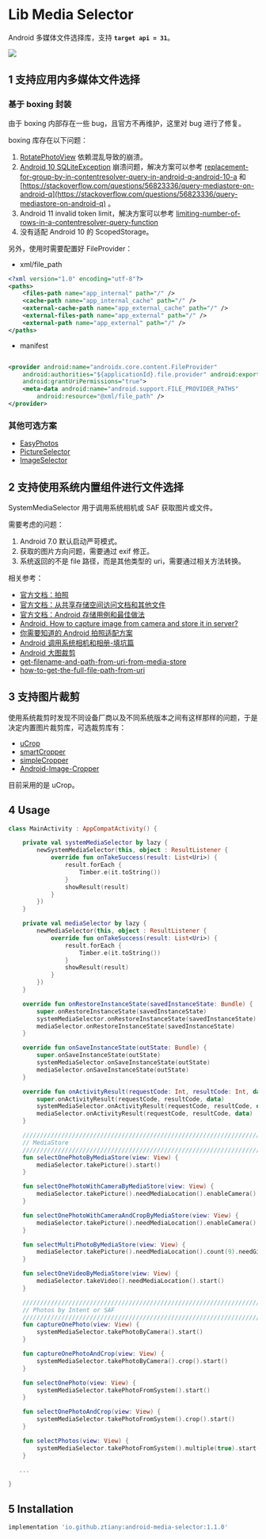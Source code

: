 # Lib Media Selector

Android 多媒体文件选择库，支持 **`target api = 31`**。

![](media-selector.jpg)

## 1 支持应用内多媒体文件选择

### 基于 boxing 封装

由于 boxing 内部存在一些 bug，且官方不再维护，这里对 bug 进行了修复。

boxing 库存在以下问题：

1. [RotatePhotoView](https://github.com/ChenSiLiang/RotatePhotoView) 依赖混乱导致的崩溃。
2. [Android 10 SQLiteException](https://github.com/bilibili/boxing/issues/154)
   崩溃问题，解决方案可以参考  [replacement-for-group-by-in-contentresolver-query-in-android-q-android-10-a](https://stackoverflow.com/questions/60623594/replacement-for-group-by-in-contentresolver-query-in-android-q-android-10-a)
   和 [https://stackoverflow.com/questions/56823336/query-mediastore-on-android-q](https://stackoverflow.com/questions/56823336/query-mediastore-on-android-q)
   。
3. Android 11 invalid token
   limit，解决方案可以参考 [limiting-number-of-rows-in-a-contentresolver-query-function](https://stackoverflow.com/questions/10390577/limiting-number-of-rows-in-a-contentresolver-query-function)
4. 没有适配 Android 10 的 ScopedStorage。

另外，使用时需要配置好 FileProvider：

- xml/file_path

```xml
<?xml version="1.0" encoding="utf-8"?>
<paths>
    <files-path name="app_internal" path="/" />
    <cache-path name="app_internal_cache" path="/" />
    <external-cache-path name="app_external_cache" path="/" />
    <external-files-path name="app_external" path="/" />
    <external-path name="app_external" path="/" />
</paths>
```

- manifest

```xml

<provider android:name="androidx.core.content.FileProvider"
    android:authorities="${applicationId}.file.provider" android:exported="false"
    android:grantUriPermissions="true">
    <meta-data android:name="android.support.FILE_PROVIDER_PATHS"
        android:resource="@xml/file_path" />
</provider>
```

### 其他可选方案

- [EasyPhotos](https://github.com/HuanTanSheng/EasyPhotos)
- [PictureSelector](https://github.com/LuckSiege/PictureSelector)
- [ImageSelector](https://github.com/smuyyh/ImageSelector)

## 2 支持使用系统内置组件进行文件选择

SystemMediaSelector 用于调用系统相机或 SAF 获取图片或文件。

需要考虑的问题：

1. Android 7.0 默认启动严苛模式。
2. 获取的图片方向问题，需要通过 exif 修正。
3. 系统返回的不是 file 路径，而是其他类型的 uri，需要通过相关方法转换。

相关参考：

- [官方文档：拍照](https://developer.android.com/training/camera/photobasics)
- [官方文档：从共享存储空间访问文档和其他文件](https://developer.android.com/training/data-storage/shared/documents-files?hl=zh-cn)
- [官方文档：Android 存储用例和最佳做法](https://developer.android.com/training/data-storage/use-cases?hl=zh-cn#capture-image-media)
- [Android. How to capture image from camera and store it in server?](https://stackoverflow.com/questions/53645370/android-how-to-capture-image-from-camera-and-store-it-in-server)
- [你需要知道的 Android 拍照适配方案](http://www.jianshu.com/p/f269bcda335f)
- [Android 调用系统相机和相册-填坑篇](http://wuxiaolong.me/2016/05/24/Android-Photograph-Album2/)
- [Android 大图裁剪](http://ryanhoo.github.io/blog/2014/06/03/the-ultimate-approach-to-crop-photos-on-android-2/)
- [get-filename-and-path-from-uri-from-media-store](https://stackoverflow.com/questions/3401579/get-filename-and-path-from-uri-from-mediastore)
- [how-to-get-the-full-file-path-from-uri](https://stackoverflow.com/questions/13209494/how-to-get-the-full-file-path-from-uri)

## 3 支持图片裁剪

使用系统裁剪时发现不同设备厂商以及不同系统版本之间有这样那样的问题，于是决定内置图片裁剪库，可选裁剪库有：

- [uCrop](https://github.com/Yalantis/uCrop)
- [smartCropper](https://github.com/pqpo/SmartCropper)
- [simpleCropper](https://github.com/igreenwood/SimpleCropView)
- [Android-Image-Cropper](https://github.com/ArthurHub/Android-Image-Cropper)

目前采用的是 uCrop。

## 4 Usage

```kotlin
class MainActivity : AppCompatActivity() {

    private val systemMediaSelector by lazy {
        newSystemMediaSelector(this, object : ResultListener {
            override fun onTakeSuccess(result: List<Uri>) {
                result.forEach {
                    Timber.e(it.toString())
                }
                showResult(result)
            }
        })
    }

    private val mediaSelector by lazy {
        newMediaSelector(this, object : ResultListener {
            override fun onTakeSuccess(result: List<Uri>) {
                result.forEach {
                    Timber.e(it.toString())
                }
                showResult(result)
            }
        })
    }

    override fun onRestoreInstanceState(savedInstanceState: Bundle) {
        super.onRestoreInstanceState(savedInstanceState)
        systemMediaSelector.onRestoreInstanceState(savedInstanceState)
        mediaSelector.onRestoreInstanceState(savedInstanceState)
    }

    override fun onSaveInstanceState(outState: Bundle) {
        super.onSaveInstanceState(outState)
        systemMediaSelector.onSaveInstanceState(outState)
        mediaSelector.onSaveInstanceState(outState)
    }

    override fun onActivityResult(requestCode: Int, resultCode: Int, data: Intent?) {
        super.onActivityResult(requestCode, resultCode, data)
        systemMediaSelector.onActivityResult(requestCode, resultCode, data)
        mediaSelector.onActivityResult(requestCode, resultCode, data)
    }

    ///////////////////////////////////////////////////////////////////////////
    // MediaStore
    ///////////////////////////////////////////////////////////////////////////
    fun selectOnePhotoByMediaStore(view: View) {
        mediaSelector.takePicture().start()
    }

    fun selectOnePhotoWithCameraByMediaStore(view: View) {
        mediaSelector.takePicture().needMediaLocation().enableCamera().start()
    }

    fun selectOnePhotoWithCameraAndCropByMediaStore(view: View) {
        mediaSelector.takePicture().needMediaLocation().enableCamera().crop().needGif().start()
    }

    fun selectMultiPhotoByMediaStore(view: View) {
        mediaSelector.takePicture().needMediaLocation().count(9).needGif().start()
    }

    fun selectOneVideoByMediaStore(view: View) {
        mediaSelector.takeVideo().needMediaLocation().start()
    }

    ///////////////////////////////////////////////////////////////////////////
    // Photos by Intent or SAF
    ///////////////////////////////////////////////////////////////////////////
    fun captureOnePhoto(view: View) {
        systemMediaSelector.takePhotoByCamera().start()
    }

    fun captureOnePhotoAndCrop(view: View) {
        systemMediaSelector.takePhotoByCamera().crop().start()
    }

    fun selectOnePhoto(view: View) {
        systemMediaSelector.takePhotoFromSystem().start()
    }

    fun selectOnePhotoAndCrop(view: View) {
        systemMediaSelector.takePhotoFromSystem().crop().start()
    }

    fun selectPhotos(view: View) {
        systemMediaSelector.takePhotoFromSystem().multiple(true).start()
    }

   ...

}
```

## 5 Installation

```groovy
implementation 'io.github.ztiany:android-media-selector:1.1.0'
```
